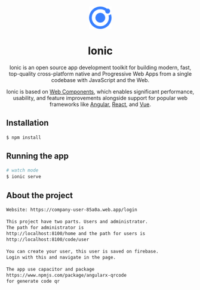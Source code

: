 <p align="center">
  <a href="#">
    <img alt="Ionic" src="https://github.com/ionic-team/ionic-framework/blob/main/.github/assets/logo.png?raw=true" width="60" />
  </a>
</p>

<h1 align="center">
  Ionic
</h1>

<p align="center">
  Ionic is an open source app development toolkit for building modern, fast, top-quality cross-platform native and Progressive Web Apps from a single codebase with JavaScript and the Web.
</p>
<p align="center">
  Ionic is based on <a href="https://www.webcomponents.org/introduction">Web Components</a>, which enables significant performance, usability, and feature improvements alongside support for popular web frameworks like <a href="https://angular.io/">Angular</a>, <a href="https://reactjs.com/">React</a>, and <a href="https://vuejs.org/">Vue</a>.

</p>



## Installation

```bash
$ npm install
```

## Running the app

```bash
# watch mode
$ ionic serve
```

## About the project

```
Website: https://company-user-85a0a.web.app/login

This project have two parts. Users and administrator.
The path for administrator is
http://localhost:8100/home and the path for users is
http://localhost:8100/code/user

You can create your user, this user is saved on firebase.
Login with this and navigate in the page.

The app use capacitor and package https://www.npmjs.com/package/angularx-qrcode
for generate code qr
```
